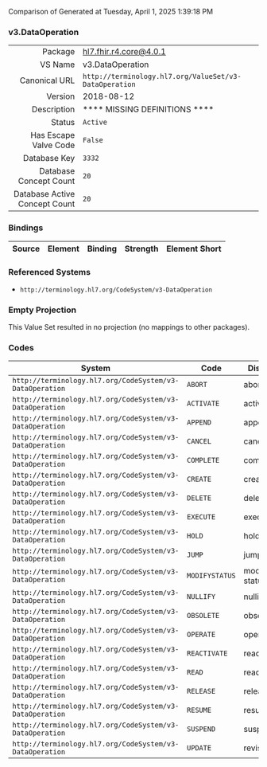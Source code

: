 Comparison of 
Generated at Tuesday, April 1, 2025 1:39:18 PM

### v3.DataOperation

|      |     |
| ---: | --- |
| Package | hl7.fhir.r4.core@4.0.1 |
| VS Name | v3.DataOperation |
| Canonical URL | `http://terminology.hl7.org/ValueSet/v3-DataOperation` |
| Version | 2018-08-12 |
| Description | **** MISSING DEFINITIONS **** |
| Status | `Active` |
| Has Escape Valve Code | `False` |
| Database Key | `3332` |
| Database Concept Count | `20` |
| Database Active Concept Count | `20` |
### Bindings

| Source | Element | Binding | Strength | Element Short |
| ------ | ------- | ------- | -------- | ------------- |

### Referenced Systems

* `http://terminology.hl7.org/CodeSystem/v3-DataOperation`
### Empty Projection

This Value Set resulted in no projection (no mappings to other packages).

### Codes

| System | Code | Display |
| ------ | ---- | ------- |
| `http://terminology.hl7.org/CodeSystem/v3-DataOperation` | `ABORT` | abort |
| `http://terminology.hl7.org/CodeSystem/v3-DataOperation` | `ACTIVATE` | activate |
| `http://terminology.hl7.org/CodeSystem/v3-DataOperation` | `APPEND` | append |
| `http://terminology.hl7.org/CodeSystem/v3-DataOperation` | `CANCEL` | cancel |
| `http://terminology.hl7.org/CodeSystem/v3-DataOperation` | `COMPLETE` | complete |
| `http://terminology.hl7.org/CodeSystem/v3-DataOperation` | `CREATE` | create |
| `http://terminology.hl7.org/CodeSystem/v3-DataOperation` | `DELETE` | delete |
| `http://terminology.hl7.org/CodeSystem/v3-DataOperation` | `EXECUTE` | execute |
| `http://terminology.hl7.org/CodeSystem/v3-DataOperation` | `HOLD` | hold |
| `http://terminology.hl7.org/CodeSystem/v3-DataOperation` | `JUMP` | jump |
| `http://terminology.hl7.org/CodeSystem/v3-DataOperation` | `MODIFYSTATUS` | modify status |
| `http://terminology.hl7.org/CodeSystem/v3-DataOperation` | `NULLIFY` | nullify |
| `http://terminology.hl7.org/CodeSystem/v3-DataOperation` | `OBSOLETE` | obsolete |
| `http://terminology.hl7.org/CodeSystem/v3-DataOperation` | `OPERATE` | operate |
| `http://terminology.hl7.org/CodeSystem/v3-DataOperation` | `REACTIVATE` | reactivate |
| `http://terminology.hl7.org/CodeSystem/v3-DataOperation` | `READ` | read |
| `http://terminology.hl7.org/CodeSystem/v3-DataOperation` | `RELEASE` | release |
| `http://terminology.hl7.org/CodeSystem/v3-DataOperation` | `RESUME` | resume |
| `http://terminology.hl7.org/CodeSystem/v3-DataOperation` | `SUSPEND` | suspend |
| `http://terminology.hl7.org/CodeSystem/v3-DataOperation` | `UPDATE` | revise |
